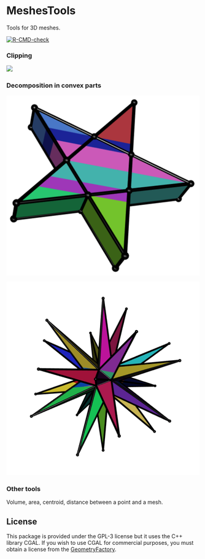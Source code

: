 # MeshesTools

Tools for 3D meshes.

<!-- badges: start -->
[![R-CMD-check](https://github.com/stla/MeshesTools/actions/workflows/R-CMD-check.yaml/badge.svg)](https://github.com/stla/MeshesTools/actions/workflows/R-CMD-check.yaml)
<!-- badges: end -->

### Clipping

![](https://raw.githubusercontent.com/stla/MeshesTools/main/inst/screenshots/Togliatti.gif)

### Decomposition in convex parts

![](https://raw.githubusercontent.com/stla/MeshesOperations/master/inst/screenshots/pentagrammicPrism.png)

![](https://raw.githubusercontent.com/stla/MeshesTools/main/inst/screenshots/greatStellatedDodecahedron.gif)

### Other tools

Volume, area, centroid, distance between a point and a mesh.


## License

This package is provided under the GPL-3 license but it uses the C++ library 
CGAL. If you wish to use CGAL for commercial purposes, you must obtain a 
license from the [GeometryFactory](https://geometryfactory.com).
